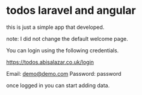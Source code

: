 # todos laravel and angular

this is just a simple app that developed.

note: I did not change the default welcome page.

You can login using the following credentials.

https://todos.abisalazar.co.uk/login

Email: demo@demo.com
Password: password

once logged in you can start adding data.
